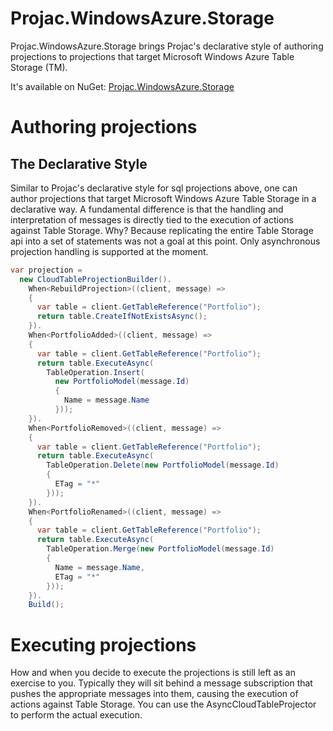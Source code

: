 # Projac.WindowsAzure.Storage

Projac.WindowsAzure.Storage brings Projac's declarative style of authoring projections to projections that target Microsoft Windows Azure Table Storage (TM).

It's available on NuGet: [Projac.WindowsAzure.Storage](https://www.nuget.org/packages/Projac.WindowsAzure.Storage/)

# Authoring projections

## The Declarative Style

Similar to Projac's declarative style for sql projections above, one can author projections that target Microsoft Windows Azure Table Storage in a declarative way. A fundamental difference is that the handling and interpretation of messages is directly tied to the execution of actions against Table Storage. Why? Because replicating the entire Table Storage api into a set of statements was not a goal at this point. Only asynchronous projection handling is supported at the moment.

```csharp
var projection =
  new CloudTableProjectionBuilder().
    When<RebuildProjection>((client, message) =>
    {
      var table = client.GetTableReference("Portfolio");
      return table.CreateIfNotExistsAsync();
    }).
    When<PortfolioAdded>((client, message) =>
    {
      var table = client.GetTableReference("Portfolio");
      return table.ExecuteAsync(
        TableOperation.Insert(
          new PortfolioModel(message.Id)
          {
            Name = message.Name
          }));
    }).
    When<PortfolioRemoved>((client, message) =>
    {
      var table = client.GetTableReference("Portfolio");
      return table.ExecuteAsync(
        TableOperation.Delete(new PortfolioModel(message.Id)
        {
          ETag = "*"
        }));   
    }).
    When<PortfolioRenamed>((client, message) =>
    {
      var table = client.GetTableReference("Portfolio");
      return table.ExecuteAsync(
        TableOperation.Merge(new PortfolioModel(message.Id)
        {
          Name = message.Name,
          ETag = "*"
        }));
    }).
    Build();
```

# Executing projections

How and when you decide to execute the projections is still left as an exercise to you. Typically they will sit behind a message subscription that pushes the appropriate messages into them, causing the execution of actions against Table Storage. You can use the AsyncCloudTableProjector to perform the actual execution.